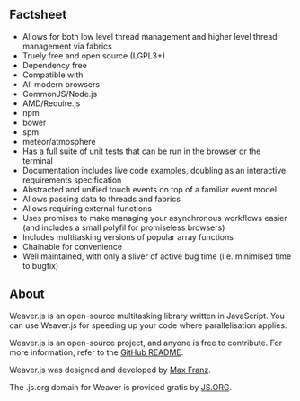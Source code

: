 ## Factsheet

 * Allows for both low level thread management and higher level thread management via fabrics
 * Truely free and open source (LGPL3+)
 * Dependency free
 * Compatible with
  * All modern browsers
  * CommonJS/Node.js
  * AMD/Require.js
  * npm
  * bower
  * spm
  * meteor/atmosphere
 * Has a full suite of unit tests that can be run in the browser or the terminal
 * Documentation includes live code examples, doubling as an interactive requirements specification
 * Abstracted and unified touch events on top of a familiar event model
 * Allows passing data to threads and fabrics
 * Allows requiring external functions
 * Uses promises to make managing your asynchronous workflows easier (and includes a small polyfil for promiseless browsers)
 * Includes multitasking versions of popular array functions
 * Chainable for convenience
 * Well maintained, with only a sliver of active bug time (i.e. minimised time to bugfix)



## About

Weaver.js is an open-source multitasking library written in JavaScript.  You can use Weaver.js for speeding up your code where parallelisation applies.

Weaver.js is an open-source project, and anyone is free to contribute.  For more information, refer to the [GitHub README](https://github.com/maxkfranz/weaver).

Weaver.js was designed and developed by [Max Franz](http://maxfranz.org).

The .js.org domain for Weaver is provided gratis by [JS.ORG](http://js.org).

